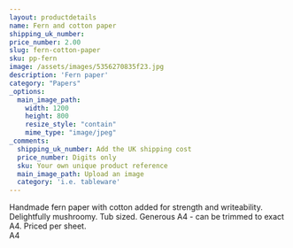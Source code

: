 ```yaml
---
layout: productdetails
name: Fern and cotton paper
shipping_uk_number: 
price_number: 2.00
slug: fern-cotton-paper
sku: pp-fern
image: /assets/images/5356270835f23.jpg
description: 'Fern paper'
category: "Papers"
_options:
  main_image_path:
    width: 1200
    height: 800
    resize_style: "contain"
    mime_type: "image/jpeg"
_comments:
  shipping_uk_number: Add the UK shipping cost
  price_number: Digits only
  sku: Your own unique product reference
  main_image_path: Upload an image
  category: 'i.e. tableware'
---
```

Handmade fern paper with cotton added for strength and writeability. Delightfully mushroomy. Tub sized. Generous A4 - can be trimmed to exact A4. Priced per sheet.  
A4
